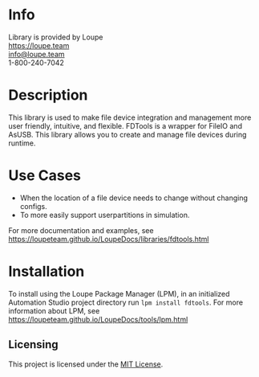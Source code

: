 # Info
Library is provided by Loupe  
https://loupe.team  
info@loupe.team  
1-800-240-7042  

# Description
This library is used to make file device integration and management more user friendly, intuitive, and flexible. FDTools is a wrapper for FileIO and AsUSB. This library allows you to create and manage file devices during runtime.

# Use Cases
- When the location of a file device needs to change without changing configs.  
- To more easily support userpartitions in simulation.  

For more documentation and examples, see https://loupeteam.github.io/LoupeDocs/libraries/fdtools.html

# Installation
To install using the Loupe Package Manager (LPM), in an initialized Automation Studio project directory run `lpm install fdtools`. For more information about LPM, see https://loupeteam.github.io/LoupeDocs/tools/lpm.html

## Licensing

This project is licensed under the [MIT License](LICENSE).